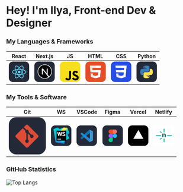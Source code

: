 # Hey! **I'm Ilya, Front-end Dev & Designer**

### My Languages & Frameworks

| React | Next.js | JS | HTML | CSS | Python |
|-----|-----|-----|-----|-----|-----|
| <img src="https://raw.githubusercontent.com/zenqst/zenqst/f4f4c892228babe5597276e09079bd2235e1e882/assets/React.svg" title="React"  alt="React Logo" width="55" height="55"/> |  <img src="https://raw.githubusercontent.com/zenqst/zenqst/f4f4c892228babe5597276e09079bd2235e1e882/assets/Next.svg" title="Next.js"  alt="Next.js Logo" width="55" height="55"/> |  <img src="https://raw.githubusercontent.com/zenqst/zenqst/f4f4c892228babe5597276e09079bd2235e1e882/assets/JS.svg" title="JavaScript" alt="JavaScript Logo" width="55" height="55"/> |  <img src="https://raw.githubusercontent.com/zenqst/zenqst/f4f4c892228babe5597276e09079bd2235e1e882/assets/Html.svg" title="HTML" alt="HTML Logo" width="55" height="55"/> | <img src="https://raw.githubusercontent.com/zenqst/zenqst/f4f4c892228babe5597276e09079bd2235e1e882/assets/CSS.svg" title="CSS" alt="CSS Logo" width="55" height="55"/> | <img src="https://raw.githubusercontent.com/zenqst/zenqst/f4f4c892228babe5597276e09079bd2235e1e882/assets/Python.svg" title="Python" alt="Python Logo" width="55" height="55"/> |

### My Tools & Software

| Git | WS | VSCode | Figma | Vercel | Netlify |
|-----|-----|-----|-----|-----|-----|
| <img src="https://raw.githubusercontent.com/zenqst/zenqst/f4f4c892228babe5597276e09079bd2235e1e882/assets/Git.svg" title="Git" alt="Git Logo"/> |  <img src="https://raw.githubusercontent.com/zenqst/zenqst/f4f4c892228babe5597276e09079bd2235e1e882/assets/WS.svg" title="WebStorm" alt="WebStorm Logo" width="55" height="55"/> |  <img src="https://raw.githubusercontent.com/zenqst/zenqst/f4f4c892228babe5597276e09079bd2235e1e882/assets/VSCode.svg" title="VSCode" alt="VSCode Logo" width="55" height="55"/> |  <img src="https://raw.githubusercontent.com/zenqst/zenqst/f4f4c892228babe5597276e09079bd2235e1e882/assets/Figma.svg" title="Figma" alt="Figma Logo" width="55" height="55"/> | <img src="https://raw.githubusercontent.com/zenqst/zenqst/f4f4c892228babe5597276e09079bd2235e1e882/assets/Vercel.svg" title="Vercel" alt="Vercel Logo" width="55" height="55"/> | <img src="https://raw.githubusercontent.com/zenqst/zenqst/f4f4c892228babe5597276e09079bd2235e1e882/assets/Netlify.svg" title="Netlify" alt="Netlify Logo" width="55" height="55"/> |

### GitHub Statistics
![Top Langs](https://github-readme-stats.vercel.app/api/top-langs/?username=zenqst&hide_progress=false&card_width=437&theme=dark&layout=compact)
